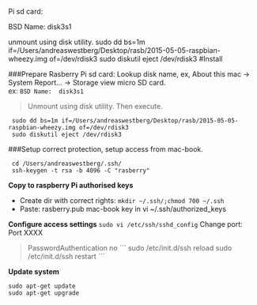 Pi sd card:

BSD Name:	disk3s1

unmount using disk utility.
sudo dd bs=1m if=/Users/andreaswestberg/Desktop/rasb/2015-05-05-raspbian-wheezy.img of=/dev/rdisk3
sudo diskutil eject /dev/rdisk3
#Install

###Prepare Rasberry Pi sd card:
Lookup disk name, ex, About this mac -> System Report... -> Storage view micro SD card.  
ex: `BSD Name:	disk3s1`

>Unmount using disk utility. Then execute.
```
 sudo dd bs=1m if=/Users/andreaswestberg/Desktop/rasb/2015-05-05-raspbian-wheezy.img of=/dev/rdisk3
 sudo diskutil eject /dev/rdisk3
```

###Setup correct protection, setup access from mac-book.
``` 
 cd /Users/andreaswestberg/.ssh/
 ssh-keygen -t rsa -b 4096 -C "rasberry"
 ```

**Copy to raspberry Pi authorised keys**
* Create dir with correct rights:  `mkdir ~/.ssh/;chmod 700 ~/.ssh`
* Paste: rasberry.pub mac-book key in vi ~/.ssh/authorized_keys  

**Configure access settings**
 `sudo vi /etc/ssh/sshd_config`
 Change port: Port XXXX
 >PasswordAuthentication no
 ´´´ 
 sudo /etc/init.d/ssh reload
 sudo /etc/init.d/ssh restart
 ´´´

**Update system**
```
sudo apt-get update
sudo apt-get upgrade
````



